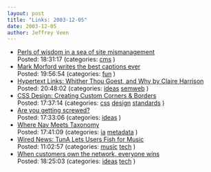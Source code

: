 ```yaml
--- 
layout: post
title: "Links: 2003-12-05"
date: 2003-12-05
author: Jeffrey Veen
---
```

<ul>
    <li><a href="http://www.smh.com.au/articles/2003/12/01/1070127346271.html">Perls of wisdom in a sea of site mismanagement</a><br /><span class="link-meta">Posted: 18:31:17 (categories: <a href="http://del.icio.us/veen/cms">cms</a> )</span></li>
    <li><a href="http://sfgate.com/cgi-bin/object.cgi?paper=gate&file=notes120503.DTL&directory=/g/a/2003/12/05&type=morford&object=/gate/pictures/2003/12/04/williamssonoma.jpg">Mark Morford writes the best captions ever</a><br /><span class="link-meta">Posted: 19:56:54 (categories: <a href="http://del.icio.us/veen/fun">fun</a> )</span></li>
    <li><a href="http://www.firstmonday.org/issues/issue7_10/harrison/index.html">Hypertext Links: Whither Thou Goest, and Why by Claire Harrison</a><br /><span class="link-meta">Posted: 20:48:02 (categories: <a href="http://del.icio.us/veen/ideas">ideas</a> <a href="http://del.icio.us/veen/semweb">semweb</a> )</span></li>
    <li><a href="http://www.alistapart.com/articles/customcorners/">CSS Design: Creating Custom Corners & Borders</a><br /><span class="link-meta">Posted: 17:37:14 (categories: <a href="http://del.icio.us/veen/css">css</a> <a href="http://del.icio.us/veen/design">design</a> <a href="http://del.icio.us/veen/standards">standards</a> )</span></li>
    <li><a href="http://www.nytimes.com/2003/12/04/technology/circuits/04stat.html?ex=1071205200?en=47fc7b5edbcf56b4&ei=5058&partner=IWON">Are you getting screwed?</a><br /><span class="link-meta">Posted: 17:33:06 (categories: <a href="http://del.icio.us/veen/ideas">ideas</a> )</span></li>
    <li><a href="http://www.noisebetweenstations.com/personal/weblogs/tinderbox/informat/webnavig/wherenav.shtml">Where Nav Meets Taxonomy</a><br /><span class="link-meta">Posted: 17:41:09 (categories: <a href="http://del.icio.us/veen/ia">ia</a> <a href="http://del.icio.us/veen/metadata">metadata</a> )</span></li>
    <li><a href="http://www.wired.com/news/digiwood/0,1412,61427,00.html">Wired News: TunA Lets Users Fish for Music</a><br /><span class="link-meta">Posted: 11:02:57 (categories: <a href="http://del.icio.us/veen/music">music</a> <a href="http://del.icio.us/veen/tech">tech</a> )</span></li>
    <li><a href="http://www.wired.com/wired/archive/11.12/view.html?pg=5">When customers own the network, everyone wins</a><br /><span class="link-meta">Posted: 18:25:03 (categories: <a href="http://del.icio.us/veen/ideas">ideas</a> <a href="http://del.icio.us/veen/tech">tech</a> )</span></li>
  </ul>
&#8203;